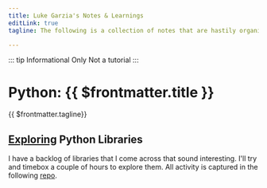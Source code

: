 ```yaml
---
title: Luke Garzia's Notes & Learnings
editLink: true
tagline: The following is a collection of notes that are hastily organized.

---
```

::: tip Informational Only
Not a tutorial
:::
# Python: {{ $frontmatter.title }}

{{ $frontmatter.tagline}}

## [Exploring](./python-libraries) Python Libraries <Badge type="warning" text="not tutorials" />
I have a backlog of libraries that I come across that sound interesting. I'll try and timebox a couple of hours
to explore them. All activity is captured in the following [repo](https://github.com/lgarzia/library_explorations). 

